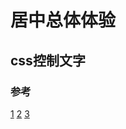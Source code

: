 # 居中总体体验

## css控制文字



### 参考

[1](http://xdlrt.github.io/2016/03/20/2016-03-20/)
[2](http://www.cnblogs.com/xianyulaodi/p/5863305.html#_labelTop)
[3](http://varnull.cn/css-vertical-align-middle/)